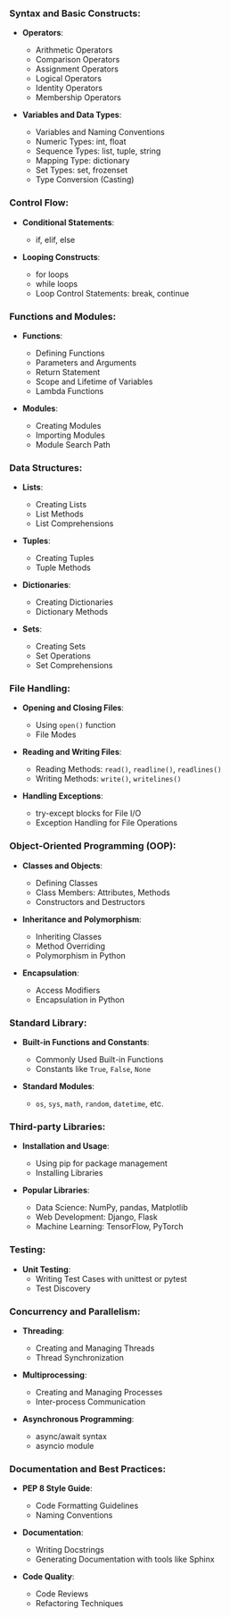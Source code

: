 ### Syntax and Basic Constructs:
- **Operators**:
  - Arithmetic Operators
  - Comparison Operators
  - Assignment Operators
  - Logical Operators
  - Identity Operators
  - Membership Operators

- **Variables and Data Types**:
  - Variables and Naming Conventions
  - Numeric Types: int, float
  - Sequence Types: list, tuple, string
  - Mapping Type: dictionary
  - Set Types: set, frozenset
  - Type Conversion (Casting)

### Control Flow:
- **Conditional Statements**:
  - if, elif, else

- **Looping Constructs**:
  - for loops
  - while loops
  - Loop Control Statements: break, continue

### Functions and Modules:
- **Functions**:
  - Defining Functions
  - Parameters and Arguments
  - Return Statement
  - Scope and Lifetime of Variables
  - Lambda Functions

- **Modules**:
  - Creating Modules
  - Importing Modules
  - Module Search Path

### Data Structures:
- **Lists**:
  - Creating Lists
  - List Methods
  - List Comprehensions

- **Tuples**:
  - Creating Tuples
  - Tuple Methods

- **Dictionaries**:
  - Creating Dictionaries
  - Dictionary Methods

- **Sets**:
  - Creating Sets
  - Set Operations
  - Set Comprehensions

### File Handling:
- **Opening and Closing Files**:
  - Using `open()` function
  - File Modes

- **Reading and Writing Files**:
  - Reading Methods: `read()`, `readline()`, `readlines()`
  - Writing Methods: `write()`, `writelines()`

- **Handling Exceptions**:
  - try-except blocks for File I/O
  - Exception Handling for File Operations

### Object-Oriented Programming (OOP):
- **Classes and Objects**:
  - Defining Classes
  - Class Members: Attributes, Methods
  - Constructors and Destructors

- **Inheritance and Polymorphism**:
  - Inheriting Classes
  - Method Overriding
  - Polymorphism in Python

- **Encapsulation**:
  - Access Modifiers
  - Encapsulation in Python

### Standard Library:
- **Built-in Functions and Constants**:
  - Commonly Used Built-in Functions
  - Constants like `True`, `False`, `None`

- **Standard Modules**:
  - `os`, `sys`, `math`, `random`, `datetime`, etc.

### Third-party Libraries:
- **Installation and Usage**:
  - Using pip for package management
  - Installing Libraries

- **Popular Libraries**:
  - Data Science: NumPy, pandas, Matplotlib
  - Web Development: Django, Flask
  - Machine Learning: TensorFlow, PyTorch

### Testing:
- **Unit Testing**:
  - Writing Test Cases with unittest or pytest
  - Test Discovery

### Concurrency and Parallelism:
- **Threading**:
  - Creating and Managing Threads
  - Thread Synchronization

- **Multiprocessing**:
  - Creating and Managing Processes
  - Inter-process Communication

- **Asynchronous Programming**:
  - async/await syntax
  - asyncio module

### Documentation and Best Practices:
- **PEP 8 Style Guide**:
  - Code Formatting Guidelines
  - Naming Conventions

- **Documentation**:
  - Writing Docstrings
  - Generating Documentation with tools like Sphinx

- **Code Quality**:
  - Code Reviews
  - Refactoring Techniques
